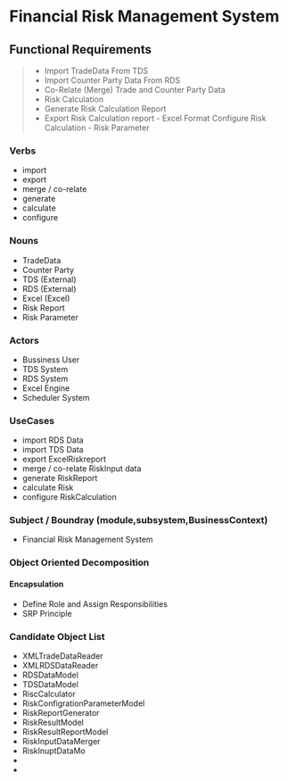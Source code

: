 # Financial Risk Management System

## Functional Requirements

> - Import TradeData From TDS 
> - Import Counter Party Data From RDS
> - Co-Relate (Merge) Trade and Counter Party Data
> - Risk Calculation
> - Generate Risk Calculation Report
> - Export Risk Calculation report - Excel Format
> Configure Risk Calculation  - Risk Parameter

### Verbs
- import
- export
- merge / co-relate
- generate
- calculate
- configure 
### Nouns
- TradeData
- Counter Party
- TDS (External)
- RDS (External)
- Excel (Excel)
- Risk Report
- Risk Parameter

### Actors
- Bussiness User
- TDS System
- RDS System
- Excel Engine
- Scheduler System

### UseCases
 - import RDS Data
 - import TDS Data
- export ExcelRiskreport
- merge / co-relate RiskInput data
- generate RiskReport
- calculate Risk
- configure RiskCalculation
### Subject /  Boundray (module,subsystem,BusinessContext)
- Financial Risk Management System

### Object Oriented Decomposition

#### Encapsulation
- Define Role and Assign Responsibilities
- SRP Principle
### Candidate Object List 

- XMLTradeDataReader
- XMLRDSDataReader
- RDSDataModel
- TDSDataModel
- RiscCalculator
- RiskConfigrationParameterModel
- RiskReportGenerator
- RiskResultModel
- RiskResultReportModel
- RiskInputDataMerger
- RiskInuptDataMo
- 
- 

<!--stackedit_data:
eyJoaXN0b3J5IjpbLTI3NjEyNzMwMSwtMjEwMTM1ODM2NCw2MD
gyNzE1MjMsMTI2OTU1ODc5MywzNDg0MjM0ODAsMTUyOTkzNjcw
Myw3NjAwMDA2OTYsMTg1MDg2MjY4OSwtMTIyMTk4MDk5NSwxMz
I0ODY3NDQyXX0=
-->